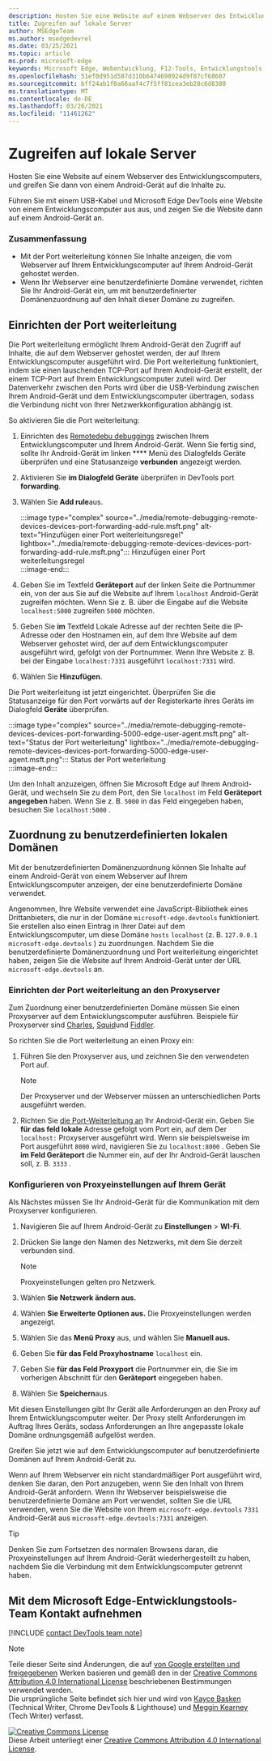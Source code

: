 ```yaml
---
description: Hosten Sie eine Website auf einem Webserver des Entwicklungscomputers, und greifen Sie dann über ein Android-Gerät auf die Inhalte zu.
title: Zugreifen auf lokale Server
author: MSEdgeTeam
ms.author: msedgedevrel
ms.date: 03/25/2021
ms.topic: article
ms.prod: microsoft-edge
keywords: Microsoft Edge, Webentwicklung, F12-Tools, Entwicklungstools
ms.openlocfilehash: 51ef0d951d587d310b6474698924d9f87cf68607
ms.sourcegitcommit: bff24ab1f0a66aaf4c7f5ff81cea3eb28c6d8380
ms.translationtype: MT
ms.contentlocale: de-DE
ms.lasthandoff: 03/26/2021
ms.locfileid: "11461262"
---
```

<!-- Copyright Kayce Basques 

   Licensed under the Apache License, Version 2.0 (the "License");
   you may not use this file except in compliance with the License.
   You may obtain a copy of the License at

       https://www.apache.org/licenses/LICENSE-2.0

   Unless required by applicable law or agreed to in writing, software
   distributed under the License is distributed on an "AS IS" BASIS,
   WITHOUT WARRANTIES OR CONDITIONS OF ANY KIND, either express or implied.
   See the License for the specific language governing permissions and
   limitations under the License.  -->  
# <a name="access-local-servers"></a>Zugreifen auf lokale Server  

Hosten Sie eine Website auf einem Webserver des Entwicklungscomputers, und greifen Sie dann von einem Android-Gerät auf die Inhalte zu.  

Führen Sie mit einem USB-Kabel und Microsoft Edge DevTools eine Website von einem Entwicklungscomputer aus aus, und zeigen Sie die Website dann auf einem Android-Gerät an.  

### <a name="summary"></a>Zusammenfassung  

*   Mit der Port weiterleitung können Sie Inhalte anzeigen, die vom Webserver auf Ihrem Entwicklungscomputer auf Ihrem Android-Gerät gehostet werden.  
*   Wenn Ihr Webserver eine benutzerdefinierte Domäne verwendet, richten Sie Ihr Android-Gerät ein, um mit benutzerdefinierter Domänenzuordnung auf den Inhalt dieser Domäne zu zugreifen.  

## <a name="set-up-port-forwarding"></a>Einrichten der Port weiterleitung  

Die Port weiterleitung ermöglicht Ihrem Android-Gerät den Zugriff auf Inhalte, die auf dem Webserver gehostet werden, der auf Ihrem Entwicklungscomputer ausgeführt wird.  Die Port weiterleitung funktioniert, indem sie einen lauschenden TCP-Port auf Ihrem Android-Gerät erstellt, der einem TCP-Port auf Ihrem Entwicklungscomputer zuteil wird.  Der Datenverkehr zwischen den Ports wird über die USB-Verbindung zwischen Ihrem Android-Gerät und dem Entwicklungscomputer übertragen, sodass die Verbindung nicht von Ihrer Netzwerkkonfiguration abhängig ist.  

So aktivieren Sie die Port weiterleitung:  

1.  Einrichten des [Remotedebu debuggings][RemoteDebuggingGettingStarted] zwischen Ihrem Entwicklungscomputer und Ihrem Android-Gerät.  Wenn Sie fertig sind, sollte Ihr Android-Gerät im linken **** Menü des Dialogfelds Geräte überprüfen und eine Statusanzeige **verbunden** angezeigt werden.  
1.  Aktivieren Sie **im Dialogfeld Geräte** überprüfen in DevTools port **forwarding**.  
1.  Wählen Sie **Add rule**aus.  
    
    :::image type="complex" source="../media/remote-debugging-remote-devices-devices-port-forwarding-add-rule.msft.png" alt-text="Hinzufügen einer Port weiterleitungsregel" lightbox="../media/remote-debugging-remote-devices-devices-port-forwarding-add-rule.msft.png":::
       Hinzufügen einer Port weiterleitungsregel  
    :::image-end:::  
    
1.  Geben Sie im Textfeld **Geräteport** auf der linken Seite die Portnummer ein, von der aus Sie auf die Website auf Ihrem `localhost` Android-Gerät zugreifen möchten.  Wenn Sie z. B. über die Eingabe auf die Website `localhost:5000` zugreifen `5000` möchten.  
1.  Geben Sie **im** Textfeld Lokale Adresse auf der rechten Seite die IP-Adresse oder den Hostnamen ein, auf dem Ihre Website auf dem Webserver gehostet wird, der auf dem Entwicklungscomputer ausgeführt wird, gefolgt von der Portnummer.  Wenn Ihre Website z. B. bei der Eingabe `localhost:7331` ausgeführt `localhost:7331` wird.  
1.  Wählen Sie **Hinzufügen**.  
    
Die Port weiterleitung ist jetzt eingerichtet.  Überprüfen Sie die Statusanzeige für den Port vorwärts auf der Registerkarte ihres Geräts im Dialogfeld **Geräte** überprüfen.  

:::image type="complex" source="../media/remote-debugging-remote-devices-devices-port-forwarding-5000-edge-user-agent.msft.png" alt-text="Status der Port weiterleitung" lightbox="../media/remote-debugging-remote-devices-devices-port-forwarding-5000-edge-user-agent.msft.png":::
   Status der Port weiterleitung  
:::image-end:::  

Um den Inhalt anzuzeigen, öffnen Sie Microsoft Edge auf Ihrem Android-Gerät, und wechseln Sie zu dem Port, den Sie `localhost` im Feld **Geräteport angegeben** haben.  Wenn Sie z. B. `5000` in das Feld eingegeben haben, besuchen Sie `localhost:5000` .  

## <a name="map-to-custom-local-domains"></a>Zuordnung zu benutzerdefinierten lokalen Domänen  

Mit der benutzerdefinierten Domänenzuordnung können Sie Inhalte auf einem Android-Gerät von einem Webserver auf Ihrem Entwicklungscomputer anzeigen, der eine benutzerdefinierte Domäne verwendet.  

Angenommen, Ihre Website verwendet eine JavaScript-Bibliothek eines Drittanbieters, die nur in der Domäne `microsoft-edge.devtools` funktioniert.  Sie erstellen also einen Eintrag in Ihrer Datei auf dem Entwicklungscomputer, um diese Domäne `hosts` `localhost` \(z. B. `127.0.0.1 microsoft-edge.devtools` \) zu zuordnungen.  Nachdem Sie die benutzerdefinierte Domänenzuordnung und Port weiterleitung eingerichtet haben, zeigen Sie die Website auf Ihrem Android-Gerät unter der URL `microsoft-edge.devtools` an.  

### <a name="set-up-port-forwarding-to-proxy-server"></a>Einrichten der Port weiterleitung an den Proxyserver  

Zum Zuordnung einer benutzerdefinierten Domäne müssen Sie einen Proxyserver auf dem Entwicklungscomputer ausführen.  Beispiele für Proxyserver sind [Charles][CharlesWebDebuggingProxy], [Squid][SquidOptimisingWebDelivery]und [Fiddler][FiddlerWebDebuggingProxy].  

So richten Sie die Port weiterleitung an einen Proxy ein:  

1.  Führen Sie den Proxyserver aus, und zeichnen Sie den verwendeten Port auf.  
    
    > [!NOTE]
    > Der Proxyserver und der Webserver müssen an unterschiedlichen Ports ausgeführt werden.  
    
1.  Richten Sie [die Port-Weiterleitung an](#set-up-port-forwarding) Ihr Android-Gerät ein.  Geben Sie **für das feld lokale** Adresse gefolgt vom Port ein, auf dem Der `localhost:` Proxyserver ausgeführt wird.  Wenn sie beispielsweise im Port ausgeführt `8000` wird, navigieren Sie zu `localhost:8000` .  Geben Sie **im Feld Geräteport** die Nummer ein, auf der Ihr Android-Gerät lauschen soll, z. B. `3333` .  
    
### <a name="configure-proxy-settings-on-your-device"></a>Konfigurieren von Proxyeinstellungen auf Ihrem Gerät  

Als Nächstes müssen Sie Ihr Android-Gerät für die Kommunikation mit dem Proxyserver konfigurieren.  

1.  Navigieren Sie auf Ihrem Android-Gerät zu **Einstellungen**  >  **WI-Fi**.  
1.  Drücken Sie lange den Namen des Netzwerks, mit dem Sie derzeit verbunden sind.  
    
    > [!NOTE]
    > Proxyeinstellungen gelten pro Netzwerk.  
    
1.  Wählen **Sie Netzwerk ändern aus.**  
1.  Wählen **Sie Erweiterte Optionen aus.**  Die Proxyeinstellungen werden angezeigt.  
1.  Wählen Sie das **Menü Proxy** aus, und wählen Sie **Manuell aus.**  
1.  Geben Sie **für das Feld Proxyhostname** `localhost` ein.  
1.  Geben Sie **für das Feld Proxyport** die Portnummer ein, die Sie im vorherigen Abschnitt für den **Geräteport** eingegeben haben.  
1.  Wählen Sie **Speichern**aus.  
    
Mit diesen Einstellungen gibt Ihr Gerät alle Anforderungen an den Proxy auf Ihrem Entwicklungscomputer weiter.  Der Proxy stellt Anforderungen im Auftrag Ihres Geräts, sodass Anforderungen an Ihre angepasste lokale Domäne ordnungsgemäß aufgelöst werden.  

Greifen Sie jetzt wie auf dem Entwicklungscomputer auf benutzerdefinierte Domänen auf Ihrem Android-Gerät zu.  

Wenn auf Ihrem Webserver ein nicht standardmäßiger Port ausgeführt wird, denken Sie daran, den Port anzugeben, wenn Sie den Inhalt von Ihrem Android-Gerät anfordern.  Wenn Ihr Webserver beispielsweise die benutzerdefinierte Domäne am Port verwendet, sollten Sie die URL verwenden, wenn Sie die Website von Ihrem `microsoft-edge.devtools` `7331` Android-Gerät aus `microsoft-edge.devtools:7331` anzeigen.  

> [!TIP]
> Denken Sie zum Fortsetzen des normalen Browsens daran, die Proxyeinstellungen auf Ihrem Android-Gerät wiederhergestellt zu haben, nachdem Sie die Verbindung mit dem Entwicklungscomputer getrennt haben.  

## <a name="getting-in-touch-with-the-microsoft-edge-devtools-team"></a>Mit dem Microsoft Edge-Entwicklungstools-Team Kontakt aufnehmen  

[!INCLUDE [contact DevTools team note](../includes/contact-devtools-team-note.md)]  

<!-- links -->  

[RemoteDebuggingGettingStarted]: ./index.md "Erste Schritte mit remote debuggen von Android-Geräten | Microsoft Docs"  

[CharlesWebDebuggingProxy]: https://www.charlesproxy.com "Charles Web Debugging Proxy"  

[SquidOptimisingWebDelivery]: https://www.squid-cache.org "squid : Optimieren der Webzustellung"  

[FiddlerWebDebuggingProxy]: https://www.telerik.com/fiddler "Fiddler – Free Web Debugging Proxy"  

> [!NOTE]
> Teile dieser Seite sind Änderungen, die auf [von Google erstellten und freigegebenen][GoogleSitePolicies] Werken basieren und gemäß den in der [Creative Commons Attribution 4.0 International License][CCA4IL] beschriebenen Bestimmungen verwendet werden.  
> Die ursprüngliche Seite [](https://developers.google.com/web/tools/chrome-devtools/remote-debugging/local-server) befindet sich hier und wird von [Kayce Basken][KayceBasques] \(Technical Writer, Chrome DevTools \& Lighthouse\) und [Meggin Kearney][MegginKearney] \(Tech Writer\) verfasst.  

[![Creative Commons License][CCby4Image]][CCA4IL]  
Diese Arbeit unterliegt einer [Creative Commons Attribution 4.0 International License][CCA4IL].  

[CCA4IL]: https://creativecommons.org/licenses/by/4.0  
[CCby4Image]: https://i.creativecommons.org/l/by/4.0/88x31.png  
[GoogleSitePolicies]: https://developers.google.com/terms/site-policies  
[KayceBasques]: https://developers.google.com/web/resources/contributors/kaycebasques  
[MegginKearney]: https://developers.google.com/web/resources/contributors/megginkearney  
